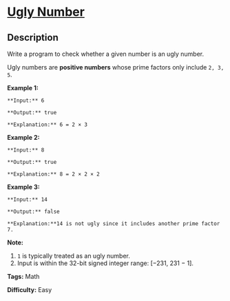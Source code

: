 # [Ugly Number][title]

## Description

Write a program to check whether a given number is an ugly number.

Ugly numbers are **positive numbers** whose prime factors only include `2, 3,
5`.

**Example 1:**

    
    
    **Input:** 6
    **Output:** true
    **Explanation:** 6 = 2 × 3

**Example 2:**

    
    
    **Input:** 8
    **Output:** true
    **Explanation:** 8 = 2 × 2 × 2
    

**Example 3:**

    
    
    **Input:** 14
    **Output:** false 
    **Explanation:**14 is not ugly since it includes another prime factor 7.
    

**Note:**

  1. `1` is typically treated as an ugly number.
  2. Input is within the 32-bit signed integer range: [−231,  231 − 1].


**Tags:** Math

**Difficulty:** Easy

[title]: https://leetcode.com/problems/ugly-number

